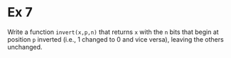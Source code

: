 # Ex 7

Write a function `invert(x,p,n)` that returns `x` with the `n` bits that begin at position `p` inverted (i.e., 1 changed to 0 and vice versa), leaving the others unchanged.